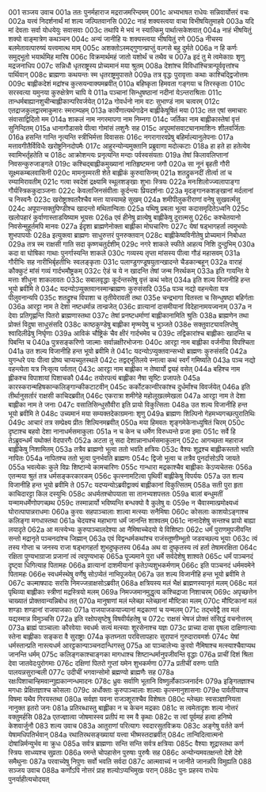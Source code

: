001  सञ्जय उवाच
001a ततः पुनर्महाराज मद्रराजमरिन्दमम्
001c अभ्यभाषत राधेयः सन्निवार्योत्तरं वचः
002a यत्त्वं निदर्शनार्थं मां शल्य जल्पितवानसि
002c नाहं शक्यस्त्वया वाचा विभीषयितुमाहवे
003a यदि मां देवताः सर्वा योधयेयुः सवासवाः
003c तथापि मे भयं न स्यात्किमु पार्थात्सकेशवात्
004a नाहं भीषयितुं शक्यो वाङ्मात्रेण कथञ्चन
004c अन्यं जानीहि यः शक्यस्त्वया भीषयितुं रणे
005a नीचस्य बलमेतावत्पारुष्यं यत्त्वमात्थ माम्
005c अशक्तोऽस्मद्गुणान्प्राप्तुं वल्गसे बहु दुर्मते
006a न हि कर्णः समुद्भूतो भयार्थमिह मारिष
006c विक्रमार्थमहं जातो यशोर्थं च तथैव च
007a इदं तु मे त्वमेकाग्रः शृणु मद्रजनाधिप
007c सन्निधौ धृतराष्ट्रस्य प्रोच्यमानं मया श्रुतम्
008a देशांश्च विविधांश्चित्रान्पूर्ववृत्तांश्च पार्थिवान्
008c ब्राह्मणाः कथयन्तः स्म धृतराष्ट्रमुपासते
009a तत्र वृद्धः पुरावृत्ताः कथाः काश्चिद्द्विजोत्तमः
009c बाह्लीकदेशं मद्रांश्च कुत्सयन्वाक्यमब्रवीत्
010a बहिष्कृता हिमवता गङ्गया च तिरस्कृताः
010c सरस्वत्या यमुनया कुरुक्षेत्रेण चापि ये
011a पञ्चानां सिन्धुषष्ठानां नदीनां येऽन्तराश्रिताः
011c तान्धर्मबाह्यानशुचीन्बाह्लीकान्परिवर्जयेत्
012a गोवर्धनो नाम वटः सुभाण्डं नाम चत्वरम्
012c एतद्राजकुलद्वारमाकुमारः स्मराम्यहम्
013a कार्येणात्यर्थगाढेन बाह्लीकेषूषितं मया
013c तत एषां समाचारः संवासाद्विदितो मम
014a शाकलं नाम नगरमापगा नाम निम्नगा
014c जर्तिका नाम बाह्लीकास्तेषां वृत्तं सुनिन्दितम्
015a धानागौडासवे पीत्वा गोमांसं लशुनैः सह
015c अपूपमांसवाट्यानामाशिनः शीलवर्जिताः
016a हसन्ति गान्ति नृत्यन्ति स्त्रीभिर्मत्ता विवाससः
016c नगरागारवप्रेषु बहिर्माल्यानुलेपनाः
017a मत्तावगीतैर्विविधैः खरोष्ट्रनिनदोपमैः
017c आहुरन्योन्यमुक्तानि प्रब्रुवाणा मदोत्कटाः
018a हा हते हा हतेत्येव स्वामिभर्तृहतेति च
018c आक्रोशन्त्यः प्रनृत्यन्ति मन्दाः पर्वस्वसंयताः
019a तेषां किलावलिप्तानां निवसन्कुरुजाङ्गले
019c कश्चिद्बाह्लीकमुख्यानां नातिहृष्टमना जगौ
020a सा नूनं बृहती गौरी सूक्ष्मकम्बलवासिनी
020c मामनुस्मरती शेते बाह्लीकं कुरुवासिनम्
021a शतद्रुकनदीं तीर्त्वा तां च रम्यामिरावतीम्
021c गत्वा स्वदेशं द्रक्ष्यामि स्थूलशङ्खाः शुभाः स्त्रियः
022a मनःशिलोज्ज्वलापाङ्गा गौर्यस्त्रिककुदाञ्जनाः
022c केवलाजिनसंवीताः कूर्दन्त्यः प्रियदर्शनाः
023a मृदङ्गानकशङ्खानां मर्दलानां च निस्वनैः
023c खरोष्ट्राश्वतरैश्चैव मत्ता यास्यामहे सुखम्
024a शमीपीलुकरीराणां वनेषु सुखवर्त्मसु
024c अपूपान्सक्तुपिण्डीश्च खादन्तो मथितान्विताः
025a पथिषु प्रबला भूत्वा कदासमृदितेऽध्वनि
025c खलोपहारं कुर्वाणास्ताडयिष्याम भूयसः
026a एवं हीनेषु व्रात्येषु बाह्लीकेषु दुरात्मसु
026c कश्चेतयानो निवसेन्मुहूर्तमपि मानवः
027a ईदृशा ब्राह्मणेनोक्ता बाह्लीका मोघचारिणः
027c येषां षड्भागहर्ता त्वमुभयोः शुभपापयोः
028a इत्युक्त्वा ब्राह्मणः साधुरुत्तरं पुनरुक्तवान्
028c बाह्लीकेष्वविनीतेषु प्रोच्यमानं निबोधत
029a तत्र स्म राक्षसी गाति सदा कृष्णचतुर्दशीम्
029c नगरे शाकले स्फीते आहत्य निशि दुन्दुभिम्
030a कदा वा घोषिका गाथाः पुनर्गास्यन्ति शाकले
030c गव्यस्य तृप्ता मांसस्य पीत्वा गौडं महासवम्
031a गौरीभिः सह नारीभिर्बृहतीभिः स्वलङ्कृताः
031c पलाण्डुगण्डूषयुतान्खादन्ते चैडकान्बहून्
032a वाराहं कौक्कुटं मांसं गव्यं गार्दभमौष्ट्रकम्
032c ऐडं च ये न खादन्ति तेषां जन्म निरर्थकम्
033a इति गायन्ति ये मत्ताः शीधुना शाकलावतः
033c सबालवृद्धाः कूर्दन्तस्तेषु वृत्तं कथं भवेत्
034a इति शल्य विजानीहि हन्त भूयो ब्रवीमि ते
034c यदन्योऽप्युक्तवानस्मान्ब्राह्मणः कुरुसंसदि
035a पञ्च नद्यो वहन्त्येता यत्र पीलुवनान्यपि
035c शतद्रुश्च विपाशा च तृतीयेरावती तथा
035e चन्द्रभागा वितस्ता च सिन्धुषष्ठा बहिर्गताः
036a आरट्टा नाम ते देशा नष्टधर्मान्न तान्व्रजेत्
036c व्रात्यानां दासमीयानां विदेहानामयज्वनाम्
037a न देवाः प्रतिगृह्णन्ति पितरो ब्राह्मणास्तथा
037c तेषां प्रनष्टधर्माणां बाह्लीकानामिति श्रुतिः
038a ब्राह्मणेन तथा प्रोक्तं विदुषा साधुसंसदि
038c काष्ठकुण्डेषु बाह्लीका मृण्मयेषु च भुञ्जते
038e सक्तुवाट्यावलिप्तेषु श्वादिलीढेषु निर्घृणाः
039a आविकं चौष्ट्रिकं चैव क्षीरं गार्दभमेव च
039c तद्विकारांश्च बाह्लीकाः खादन्ति च पिबन्ति च
040a पुत्रसङ्करिणो जाल्माः सर्वान्नक्षीरभोजनाः
040c आरट्टा नाम बाह्लीका वर्जनीया विपश्चिता
041a उत शल्य विजानीहि हन्त भूयो ब्रवीमि ते
041c यदन्योऽप्युक्तवान्सभ्यो ब्राह्मणः कुरुसंसदि
042a युगन्धरे पयः पीत्वा प्रोष्य चाप्यच्युतस्थले
042c तद्वद्भूतिलये स्नात्वा कथं स्वर्गं गमिष्यति
043a पञ्च नद्यो वहन्त्येता यत्र निःसृत्य पर्वतात्
043c आरट्टा नाम बाह्लीका न तेष्वार्यो द्व्यहं वसेत्
044a बहिश्च नाम ह्लीकश्च विपाशायां पिशाचकौ
044c तयोरपत्यं बाह्लीका नैषा सृष्टिः प्रजापतेः
045a कारस्करान्महिषकान्कलिङ्गान्कीकटाटवीन्
045c कर्कोटकान्वीरकांश्च दुर्धर्मांश्च विवर्जयेत्
046a इति तीर्थानुसर्तारं राक्षसी काचिदब्रवीत्
046c एकरात्रा शमीगेहे महोलूखलमेखला
047a आरट्टा नाम ते देशा बाह्लीका नाम ते जनाः
047c वसातिसिन्धुसौवीरा इति प्रायो विकुत्सिताः
048a उत शल्य विजानीहि हन्त भूयो ब्रवीमि ते
048c उच्यमानं मया सम्यक्तदेकाग्रमनाः शृणु
049a ब्राह्मणः शिल्पिनो गेहमभ्यगच्छत्पुरातिथिः
049c आचारं तत्र सम्प्रेक्ष्य प्रीतः शिल्पिनमब्रवीत्
050a मया हिमवतः शृङ्गमेकेनाध्युषितं चिरम्
050c दृष्टाश्च बहवो देशा नानाधर्मसमाकुलाः
051a न च केन च धर्मेण विरुध्यन्ते प्रजा इमाः
051c सर्वे हि तेऽब्रुवन्धर्मं यथोक्तं वेदपारगैः
052a अटता तु सदा देशान्नानाधर्मसमाकुलान्
052c आगच्छता महाराज बाह्लीकेषु निशामितम्
053a तत्रैव ब्राह्मणो भूत्वा ततो भवति क्षत्रियः
053c वैश्यः शूद्रश्च बाह्लीकस्ततो भवति नापितः
054a नापितश्च ततो भूत्वा पुनर्भवति ब्राह्मणः
054c द्विजो भूत्वा च तत्रैव पुनर्दासोऽपि जायते
055a भवत्येकः कुले विप्रः शिष्टान्ये कामचारिणः
055c गान्धारा मद्रकाश्चैव बाह्लीकाः केऽप्यचेतसः
056a एतन्मया श्रुतं तत्र धर्मसङ्करकारकम्
056c कृत्स्नामटित्वा पृथिवीं बाह्लीकेषु विपर्ययः
057a उत शल्य विजानीहि हन्त भूयो ब्रवीमि ते
057c यदप्यन्योऽब्रवीद्वाक्यं बाह्लीकानां विकुत्सितम्
058a सती पुरा हृता काचिदारट्टा किल दस्युभिः
058c अधर्मतश्चोपयाता सा तानभ्यशपत्ततः
059a बालां बन्धुमतीं यन्मामधर्मेणोपगच्छथ
059c तस्मान्नार्यो भविष्यन्ति बन्धक्यो वै कुलेषु वः
059e न चैवास्मात्प्रमोक्ष्यध्वं घोरात्पापान्नराधमाः
060a कुरवः सहपाञ्चालाः शाल्वा मत्स्याः सनैमिषाः
060c कोसलाः काशयोऽङ्गाश्च कलिङ्गा मगधास्तथा
061a चेदयश्च महाभागा धर्मं जानन्ति शाश्वतम्
061c नानादेशेषु सन्तश्च प्रायो बाह्या लयादृते
062a आ मत्स्येभ्यः कुरुपाञ्चालदेश्या आ नैमिषाच्चेदयो ये विशिष्टाः
062c धर्मं पुराणमुपजीवन्ति सन्तो मद्रानृते पञ्चनदांश्च जिह्मान्
063a एवं विद्वन्धर्मकथांश्च राजंस्तूष्णीम्भूतो जडवच्छल्य भूयाः
063c त्वं तस्य गोप्ता च जनस्य राजा षड्भागहर्ता शुभदुष्कृतस्य
064a अथ वा दुष्कृतस्य त्वं हर्ता तेषामरक्षिता
064c रक्षिता पुण्यभाग्राजा प्रजानां त्वं त्वपुण्यभाक्
065a पूज्यमाने पुरा धर्मे सर्वदेशेषु शाश्वते
065c धर्मं पाञ्चनदं दृष्ट्वा धिगित्याह पितामहः
066a व्रात्यानां दाशमीयानां कृतेऽप्यशुभकर्मणाम्
066c इति पाञ्चनदं धर्ममवमेने पितामहः
066e स्वधर्मस्थेषु वर्णेषु सोऽप्येतं नाभिपूजयेत्
067a उत शल्य विजानीहि हन्त भूयो ब्रवीमि ते
067c कल्माषपादः सरसि निमज्जन्राक्षसोऽब्रवीत्
068a क्षत्रियस्य मलं भैक्षं ब्राह्मणस्यानृतं मलम्
068c मलं पृथिव्या बाह्लीकाः स्त्रीणां मद्रस्त्रियो मलम्
069a निमज्जमानमुद्धृत्य कश्चिद्राजा निशाचरम्
069c अपृच्छत्तेन चाख्यातं प्रोक्तवान्यन्निबोध तत्
070a मानुषाणां मलं म्लेच्छा म्लेच्छानां मौष्टिका मलम्
070c मौष्टिकानां मलं शण्डाः शण्डानां राजयाजकाः
071a राजयाजकयाज्यानां मद्रकाणां च यन्मलम्
071c तद्भवेद्वै तव मलं यद्यस्मान्न विमुञ्चसि
072a इति रक्षोपसृष्टेषु विषवीर्यहतेषु च
072c राक्षसं भेषजं प्रोक्तं संसिद्धं वचनोत्तरम्
073a ब्राह्मं पाञ्चालाः कौरवेयाः स्वधर्मः सत्यं मत्स्याः शूरसेनाश्च यज्ञः
073c प्राच्या दासा वृषला दाक्षिणात्याः स्तेना बाह्लीकाः सङ्करा वै सुराष्ट्राः
074a कृतघ्नता परवित्तापहारः सुरापानं गुरुदारावमर्शः
074c येषां धर्मस्तान्प्रति नास्त्यधर्म आरट्टकान्पाञ्चनदान्धिगस्तु
075a आ पाञ्चालेभ्यः कुरवो नैमिषाश्च मत्स्याश्चैवाप्यथ जानन्ति धर्मम्
075c कलिङ्गकाश्चाङ्गका मागधाश्च शिष्टान्धर्मानुपजीवन्ति वृद्धाः
076a प्राचीं दिशं श्रिता देवा जातवेदःपुरोगमाः
076c दक्षिणां पितरो गुप्तां यमेन शुभकर्मणा
077a प्रतीचीं वरुणः पाति पालयन्नसुरान्बली
077c उदीचीं भगवान्सोमो ब्रह्मण्यो ब्राह्मणैः सह
078a रक्षःपिशाचान्हिमवान्गुह्यकान्गन्धमादनः
078c ध्रुवः सर्वाणि भूतानि विष्णुर्लोकाञ्जनार्दनः
079a इङ्गितज्ञाश्च मगधाः प्रेक्षितज्ञाश्च कोसलाः
079c अर्धोक्ताः कुरुपाञ्चालाः शाल्वाः कृत्स्नानुशासनाः
079e पार्वतीयाश्च विषमा यथैव गिरयस्तथा
080a सर्वज्ञा यवना राजञ्शूराश्चैव विशेषतः
080c म्लेच्छाः स्वसञ्ज्ञानियता नानुक्त इतरो जनः
081a प्रतिरब्धास्तु बाह्लीका न च केचन मद्रकाः
081c स त्वमेतादृशः शल्य नोत्तरं वक्तुमर्हसि
082a एतज्ज्ञात्वा जोषमास्स्व प्रतीपं मा स्म वै कृथाः
082c स त्वां पूर्वमहं हत्वा हनिष्ये केशवार्जुनौ
083  शल्य उवाच
083a आतुराणां परित्यागः स्वदारसुतविक्रयः
083c अङ्गेषु वर्तते कर्ण येषामधिपतिर्भवान्
084a रथातिरथसङ्ख्यायां यत्त्वा भीष्मस्तदाब्रवीत्
084c तान्विदित्वात्मनो दोषान्निर्मन्युर्भव मा क्रुधः
085a सर्वत्र ब्राह्मणाः सन्ति सन्ति सर्वत्र क्षत्रियाः
085c वैश्याः शूद्रास्तथा कर्ण स्त्रियः साध्व्यश्च सुव्रताः
086a रमन्ते चोपहासेन पुरुषाः पुरुषैः सह
086c अन्योन्यमवतक्षन्तो देशे देशे समैथुनाः
087a परवाच्येषु निपुणः सर्वो भवति सर्वदा
087c आत्मवाच्यं न जानीते जानन्नपि विमुह्यति
088  सञ्जय उवाच
088a कर्णोऽपि नोत्तरं प्राह शल्योऽप्यभिमुखः परान्
088c पुनः प्रहस्य राधेयः पुनर्याहीत्यचोदयत्


